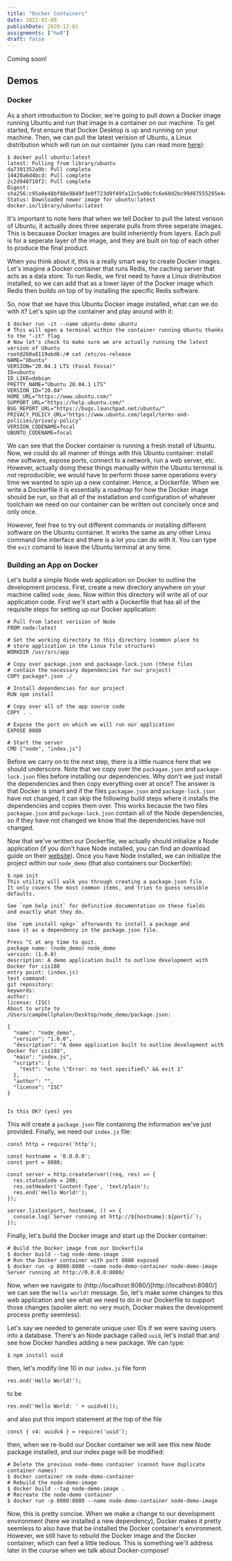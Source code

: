 ```yaml
---
title: "Docker Containers"
date: 2021-02-08
publishDate: 2020-12-01
assignments: ["hw0"]
draft: false
---
```


Coming soon!

## Demos

### Docker

As a short introduction to Docker, we're going to pull down a Docker image running Ubuntu and run that image in a container on our machine. To get started, first ensure that Docker Desktop is up and running on your machine. Then, we can pull the latest verision of Ubuntu, a Linux distribution which will run on our container (you can read more [here](https://hub.docker.com/_/ubuntu?tab=description&page=1&ordering=last_updated)):

```
$ docker pull ubuntu:latest
latest: Pulling from library/ubuntu
da7391352a9b: Pull complete 
14428a6d4bcd: Pull complete 
2c2d948710f2: Pull complete 
Digest: sha256:c95a8e48bf88e9849f3e0f723d9f49fa12c5a00cfc6e60d2bc99d87555295e4c
Status: Downloaded newer image for ubuntu:latest
docker.io/library/ubuntu:latest
```

It's important to note here that when we tell Docker to pull the latest verison of Ubuntu, it actually does three seperate pulls from three seperate images. This is becauase Docker images are build inheriently from layers. Each pull is for a seperate layer of the image, and they are built on top of each other to produce the final product.

When you think about it, this is a really smart way to create Docker images. Let's imagine a Docker container that runs Redis, the caching server that acts as a data store. To run Redis, we first need to have a Linux distribution installed, so we can add that as a lower layer of the Docker image which Redis then builds on top of by installing the specific Redis software.

So, now that we have this Ubuntu Docker image installed, what can we do with it? Let's spin up the container and play around with it:

```
$ docker run -it --name ubuntu-demo ubuntu
# This will open a terminal within the container running Ubuntu thanks to the "-it" flag
# Now let's check to make sure we are actually running the latest version of Ubuntu
root@260a8119abd6:/# cat /etc/os-release
NAME="Ubuntu"
VERSION="20.04.1 LTS (Focal Fossa)"
ID=ubuntu
ID_LIKE=debian
PRETTY_NAME="Ubuntu 20.04.1 LTS"
VERSION_ID="20.04"
HOME_URL="https://www.ubuntu.com/"
SUPPORT_URL="https://help.ubuntu.com/"
BUG_REPORT_URL="https://bugs.launchpad.net/ubuntu/"
PRIVACY_POLICY_URL="https://www.ubuntu.com/legal/terms-and-policies/privacy-policy"
VERSION_CODENAME=focal
UBUNTU_CODENAME=focal
```

We can see that the Docker container is running a fresh install of Ubuntu. Now, we could do all manner of things with this Ubuntu container: install new software, expose ports, connect to a network, run a web server, etc. However, actually doing these things manually within the Ubuntu terminal is _not_ reproducible; we would have to perform those same operations every time we wanted to spin up a new container. Hence, a Dockerfile. When we write a Dockerfile it is essentially a roadmap for how the Docker image should be run, so that all of the installation and configuration of whatever toolchain we need on our container can be written out concisely once and only once.

However, feel free to try out different commands or installing different software on the Ubuntu container. It works the same as any other Linxu command line interface and there is a lot you can do with it. You can type the `exit` comand to leave the Ubuntu terminal at any time.

### Building an App on Docker

Let's build a simple Node web application on Docker to outline the development process. First, create a new directory anywhere on your machine called `node_demo`. Now within this directory will write all of our application code. First we'll start with a Dockerfile that has all of the requisite steps for setting up our Docker application:

```
# Pull from latest verision of Node
FROM node:latest

# Set the working directory to this directory (common place to 
# store application in the Linux file structure)
WORKDIR /usr/src/app

# Copy over package.json and packaage-lock.json (these files
# contain the necessary dependencies for our project)
COPY package*.json ./

# Install dependencies for our project
RUN npm install

# Copy over all of the app source code
COPY . .

# Expose the port on which we will run our application
EXPOSE 8080

# Start the server
CMD ["node", "index.js"]
```

Before we carry on to the next step, there is a little nuance here that we should underscore. Note that we copy over the `packagae.json` and `package-lock.json` files before installing our dependencies. Why don't we just install the dependencies and then copy everything over at once? The answer is that Docker is smart and if the files `packagae.json` and `package-lock.json` have not changed, it can skip the following build steps where it installs the dependencies and copies them over. This works because the two files `packagae.json` and `package-lock.json` contain all of the Node dependencies, so if they have not changed we know that the dependencies have not changed.

Now that we've written our Dockerfile, we actually should initialize a Node application (if you don't have Node installed, you can find an download guide on their [website](https://nodejs.org/en/download/)). Once you have Node installed, we can initialize the project within our `node_demo` (that also containers our Dockerfile):

```
$ npm init 
This utility will walk you through creating a package.json file.
It only covers the most common items, and tries to guess sensible defaults.

See `npm help init` for definitive documentation on these fields
and exactly what they do.

Use `npm install <pkg>` afterwards to install a package and
save it as a dependency in the package.json file.

Press ^C at any time to quit.
package name: (node_demo) node_demo
version: (1.0.0) 
description: A demo application built to outline development with Docker for cis188
entry point: (index.js) 
test command: 
git repository: 
keywords: 
author: 
license: (ISC) 
About to write to /Users/campbellphalen/Desktop/node_demo/package.json:

{
  "name": "node_demo",
  "version": "1.0.0",
  "description": "A demo application built to outline development with Docker for cis188",
  "main": "index.js",
  "scripts": {
    "test": "echo \"Error: no test specified\" && exit 1"
  },
  "author": "",
  "license": "ISC"
}


Is this OK? (yes) yes
```

This will create a `package.json` file containing the information we've just provided. Finally, we need our `index.js` file:

```
const http = require('http');

const hostname = '0.0.0.0';
const port = 8080;

const server = http.createServer((req, res) => {
  res.statusCode = 200;
  res.setHeader('Content-Type', 'text/plain');
  res.end('Hello World!');
});

server.listen(port, hostname, () => {
  console.log(`Server running at http://${hostname}:${port}/`);
});
```

Finally, let's build the Docker image and start up the Docker container:

```
# Build the Docker image from our Dockerfile
$ docker build --tag node-demo-image .
# Run the Docker container with port 8080 exposed
$ docker run -p 8080:8080 --name node-demo-container node-demo-image
Server running at http://0.0.0.0:8080/
```

Now, when we navigate to (http://localhost:8080/)[http://localhost:8080/] we can see the `Hello world!` message. So, let's make some changes to this web application and see what we need to do in our Dockerfile to support those changes (spoiler alert: no very much, Docker makes the development process pretty seemless).

Let's say we needed to generate unique user IDs if we were saving users into a database. There's an Node package called `uuid`, let's install that and see how Docker handles adding a new package. We can type:

```
$ npm install uuid
```

then, let's modify line 10 in our `index.js` file form

```
res.end('Hello World!');
```

to be

```
res.end('Hello World: ' + uuidv4());
```

and also put this import statement at the top of the file

```
const { v4: uuidv4 } = require('uuid');
```

then, when we re-build our Docker container we will see this new Node package
installed, and our index page will be modified:

```
# Delete the previous node-demo container (cannot have duplicate container names)
$ docker container rm node-demo-container
# Rebuild the node-demo-image
$ docker build --tag node-demo-image .
# Recreate the node-demo container
$ docker run -p 8080:8080 --name node-demo-container node-demo-image
```

Now, this is pretty concise. When we make a change to our development environment (here we installed a new dependency), Docker makes it pretty seemless to also have that be installed the Docker container's environment. However, we still have to rebuild the Docker image and the Docker container, which can feel a little tedious. This is something we'll address later in the course when we talk about Docker-compose!